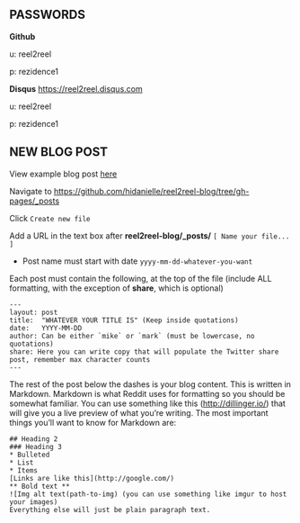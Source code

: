 ## PASSWORDS

**Github**

u: reel2reel

p: rezidence1

**Disqus**
https://reel2reel.disqus.com

u: reel2reel

p: rezidence1

## NEW BLOG POST

View example blog post [here](https://github.com/hidanielle/reel2reel-blog/blob/gh-pages/_drafts/2016-07-13-TestPost.markdown)

Navigate to https://github.com/hidanielle/reel2reel-blog/tree/gh-pages/_posts

Click `Create new file`

Add a URL in the text box after **reel2reel-blog/_posts/** `[ Name your file... ]`
* Post name must start with date `yyyy-mm-dd-whatever-you-want`

Each post must contain the following, at the top of the file (include ALL formatting, with the exception of **share**, which is optional)
```
---
layout: post 
title:  "WHATEVER YOUR TITLE IS" (Keep inside quotations)
date:   YYYY-MM-DD
author: Can be either `mike` or `mark` (must be lowercase, no quotations)
share: Here you can write copy that will populate the Twitter share post, remember max character counts
---
```

The rest of the post below the dashes is your blog content. This is written in Markdown. Markdown is what Reddit uses for formatting so you should be somewhat familiar.
You can use something like this (http://dillinger.io/) that will give you a live preview of what you’re writing. The most important things you’ll want to know for Markdown are:
```
## Heading 2
### Heading 3
* Bulleted
* List
* Items
[Links are like this](http://google.com/)
** Bold text **
![Img alt text(path-to-img) (you can use something like imgur to host your images)
Everything else will just be plain paragraph text.

```


